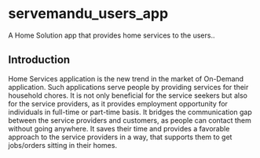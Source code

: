# servemandu_users_app

A Home Solution app that provides home services to the users..

## Introduction

Home Services application is the new trend in the market of On-Demand application. Such applications serve people by providing services for their household chores. It is not only beneficial for the service seekers but also for the service providers, as it provides employment opportunity for individuals in full-time or part-time basis. It bridges the communication gap between the service providers and customers, as people can contact them without going anywhere. It saves their time and provides a favorable approach to the service providers in a way, that supports them to get jobs/orders sitting in their homes.
